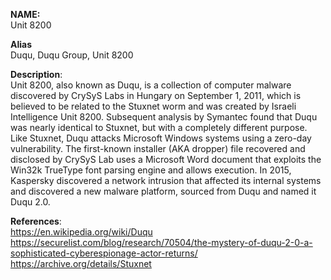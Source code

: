 **NAME:**  
Unit 8200  
  
**Alias**  
Duqu, Duqu Group, Unit 8200  
  
**Description**:   
Unit 8200, also known as Duqu, is a collection of computer malware discovered by CrySyS Labs in Hungary on September 1, 2011, which is believed to be related to the Stuxnet worm and was created by Israeli Intelligence Unit 8200.
Subsequent analysis by Symantec found that Duqu was nearly identical to Stuxnet, but with a completely different purpose. Like Stuxnet, Duqu attacks Microsoft Windows systems using a zero-day vulnerability. The first-known installer (AKA dropper) file recovered and disclosed by CrySyS Lab uses a Microsoft Word document that exploits the Win32k TrueType font parsing engine and allows execution.
In 2015, Kaspersky discovered a network intrusion that affected its internal systems and discovered a new malware platform, sourced from Duqu and named it Duqu 2.0.
  
**References**:  
https://en.wikipedia.org/wiki/Duqu  
https://securelist.com/blog/research/70504/the-mystery-of-duqu-2-0-a-sophisticated-cyberespionage-actor-returns/  
https://archive.org/details/Stuxnet  